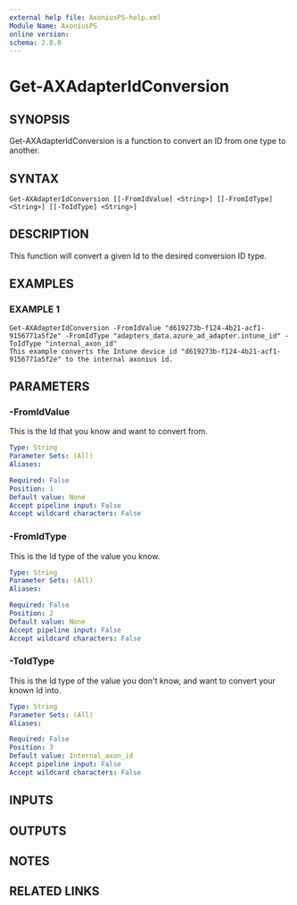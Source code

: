 ```yaml
---
external help file: AxoniusPS-help.xml
Module Name: AxoniusPS
online version:
schema: 2.0.0
---
```


# Get-AXAdapterIdConversion

## SYNOPSIS
Get-AXAdapterIdConversion is a function to convert an ID from one type to another.

## SYNTAX

```
Get-AXAdapterIdConversion [[-FromIdValue] <String>] [[-FromIdType] <String>] [[-ToIdType] <String>]
```

## DESCRIPTION
This function will convert a given Id to the desired conversion ID type.

## EXAMPLES

### EXAMPLE 1
```
Get-AXAdapterIdConversion -FromIdValue "d619273b-f124-4b21-acf1-9156771a5f2e" -FromIdType "adapters_data.azure_ad_adapter.intune_id" -ToIdType "internal_axon_id"
This example converts the Intune device id "d619273b-f124-4b21-acf1-9156771a5f2e" to the internal axonius id.
```

## PARAMETERS

### -FromIdValue
This is the Id that you know and want to convert from.

```yaml
Type: String
Parameter Sets: (All)
Aliases:

Required: False
Position: 1
Default value: None
Accept pipeline input: False
Accept wildcard characters: False
```

### -FromIdType
This is the Id type of the value you know.

```yaml
Type: String
Parameter Sets: (All)
Aliases:

Required: False
Position: 2
Default value: None
Accept pipeline input: False
Accept wildcard characters: False
```

### -ToIdType
This is the Id type of the value you don't know, and want to convert your known Id into.

```yaml
Type: String
Parameter Sets: (All)
Aliases:

Required: False
Position: 3
Default value: Internal_axon_id
Accept pipeline input: False
Accept wildcard characters: False
```

## INPUTS

## OUTPUTS

## NOTES

## RELATED LINKS

